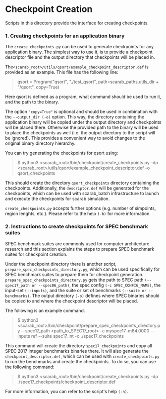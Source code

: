 # Checkpoint Creation

Scripts in this directory provide the interface for creating checkpoints.

### 1. Creating checkpoints for an application binary
The ```create_checkpoints.py``` can be used to generate checkpoints for any
application binary. The simplest way to use it, is to provide a checkpoint
descriptor file and the output directory that checkpoints will be placed in.

The```<scarab_root>/utils/qsort/example_checkpoint_descriptor.def``` is
provided as an example. This file has the following line:

> qsort  = Program("qsort", "./test_qsort", path=scarab_paths.utils_dir + "/qsort", copy=True)

Here qsort is defined as a program, what command should be used to run it, and the path to the binary.

The option ```"copy=True"``` is optional and should be used in combination with the ```--output_dir (-o)``` option. This way, the directory containing the application binary will be copied under the
output directory and checkpoints will be placed there. Otherwise the provided
path to the binary will be used to place the checkpoints as well (i.e. the
    output directory to the script will be ignored). This provides a convenient way
to avoid changes to the original binary directory hierarchy.

You can try generating the checkpoints for qsort using:

> $ python3 <scarab\_root>/bin/checkpoint/create\_checkpoints.py -dp <scarab\_root>/utils/qsort/example\_checkpoint\_descriptor.def -o qsort\_checkpoints

This should create the directory ```qsort_checkpoints``` directory containing the checkpoints. Additionally, the ```descriptor.def``` will be generated for the checkpoints, which can be used with scarab\_batch infrastructure to launch and execute the checkpoints for scarab simulation.

```create_checkpoints.py``` accepts further options (e.g. number of simpoints, region lenghts, etc.). Please refer to the help ```(-h)``` for more information.

### 2. Instructions to create checkpoints for SPEC benchmark suites

SPEC benchmark suites are commonly used for computer architecture research and this section explains the steps to prepare SPEC benchmark suites for checkpoint creation.

Under the checkpoint directory there is another script, ```prepare_spec_checkpoints_directory.py```, which can be used specifically for SPEC benchmark suites to prepare them for checkpoint generation. ```prepare_spec_checkpoints_directory.py``` gets the path to SPEC path ```(--spec17_path or --spec06_path)```, the spec config ```(-c SPEC_CONFIG_NAME)```, the input-set ```(--inputs)```, and the suite or set of benchmarks ```(--suite or --benchmarks)```. The output directory ```(-o)``` defines where SPEC binaries should be copied to and where the checkpoint descriptor will be placed.

The following is an example command.

>$ python3 <scarab\_root>/bin/checkpoint/prepare\_spec\_checkpoints\_directory.py --spec17\_path <path\_to\_SPEC17\_root> -c myspec17-m64.0000 --inputs ref --suite spec17\_int -o ./spec17\_checkpoints

This command will create the directory ```spec17_checkpoints``` and copy all SPEC 2017 integer benchmarks binaries there. It will also generate the ```checkpoint_descriptor.def```, which can be used with ```create_checkpoints.py``` to run the benchmarks and create the checkpoints. To do so, you can use the following command:

> $ python3 <scarab\_root>/bin/checkpoint/create\_checkpoints.py -dp ./spec17\_checkpoints/checkpoint\_descriptor.def

For more information, you can refer to the script's help ```(-h)```.
